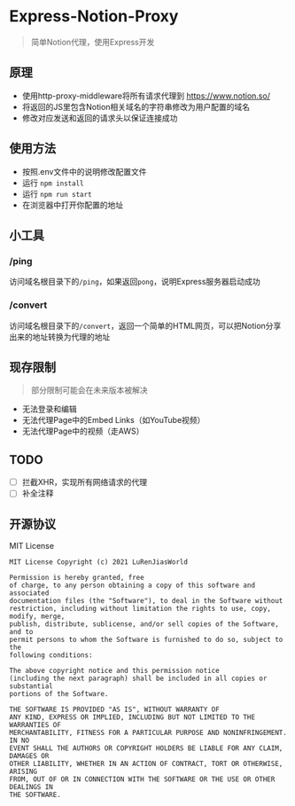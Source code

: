 # Express-Notion-Proxy

> 简单Notion代理，使用Express开发

## 原理
- 使用http-proxy-middleware将所有请求代理到 https://www.notion.so/
- 将返回的JS里包含Notion相关域名的字符串修改为用户配置的域名
- 修改对应发送和返回的请求头以保证连接成功

## 使用方法
- 按照.env文件中的说明修改配置文件
- 运行 `npm install`
- 运行 `npm run start`
- 在浏览器中打开你配置的地址

## 小工具

### /ping

访问域名根目录下的`/ping`，如果返回`pong`，说明Express服务器启动成功

### /convert

访问域名根目录下的`/convert`，返回一个简单的HTML网页，可以把Notion分享出来的地址转换为代理的地址

## 现存限制

> 部分限制可能会在未来版本被解决

- 无法登录和编辑
- 无法代理Page中的Embed Links（如YouTube视频）
- 无法代理Page中的视频（走AWS）

## TODO

- [ ] 拦截XHR，实现所有网络请求的代理
- [ ] 补全注释

## 开源协议

MIT License

```
MIT License Copyright (c) 2021 LuRenJiasWorld

Permission is hereby granted, free
of charge, to any person obtaining a copy of this software and associated
documentation files (the "Software"), to deal in the Software without
restriction, including without limitation the rights to use, copy, modify, merge,
publish, distribute, sublicense, and/or sell copies of the Software, and to
permit persons to whom the Software is furnished to do so, subject to the
following conditions:

The above copyright notice and this permission notice
(including the next paragraph) shall be included in all copies or substantial
portions of the Software.

THE SOFTWARE IS PROVIDED "AS IS", WITHOUT WARRANTY OF
ANY KIND, EXPRESS OR IMPLIED, INCLUDING BUT NOT LIMITED TO THE WARRANTIES OF
MERCHANTABILITY, FITNESS FOR A PARTICULAR PURPOSE AND NONINFRINGEMENT. IN NO
EVENT SHALL THE AUTHORS OR COPYRIGHT HOLDERS BE LIABLE FOR ANY CLAIM, DAMAGES OR
OTHER LIABILITY, WHETHER IN AN ACTION OF CONTRACT, TORT OR OTHERWISE, ARISING
FROM, OUT OF OR IN CONNECTION WITH THE SOFTWARE OR THE USE OR OTHER DEALINGS IN
THE SOFTWARE.
```
